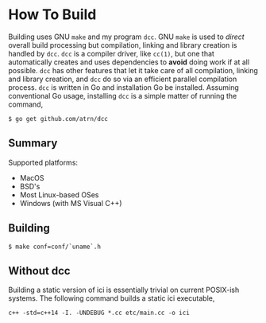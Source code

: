 # How To Build

Building uses GNU `make` and my program `dcc`. GNU `make` is used to
_direct_ overall build processing but compilation, linking and library
creation is handled by `dcc`.  `dcc` is a compiler driver, like
`cc(1)`, but one that automatically creates and uses dependencies to
**avoid** doing work if at all possible. `dcc` has other features that
let it take care of all compilation, linking and library creation, and
`dcc` do so via an efficient parallel compilation process.  `dcc` is
written in Go and installation Go be installed. Assuming conventional
Go usage, installing `dcc` is a simple matter of running the command,

    $ go get github.com/atrn/dcc


## Summary

Supported platforms:

- MacOS
- BSD's
- Most Linux-based OSes
- Windows (with MS Visual C++)

## Building

    $ make conf=conf/`uname`.h



## Without dcc

Building a static version of ici is essentially trivial on current
POSIX-ish systems. The following command builds a static ici
executable,

    c++ -std=c++14 -I. -UNDEBUG *.cc etc/main.cc -o ici
